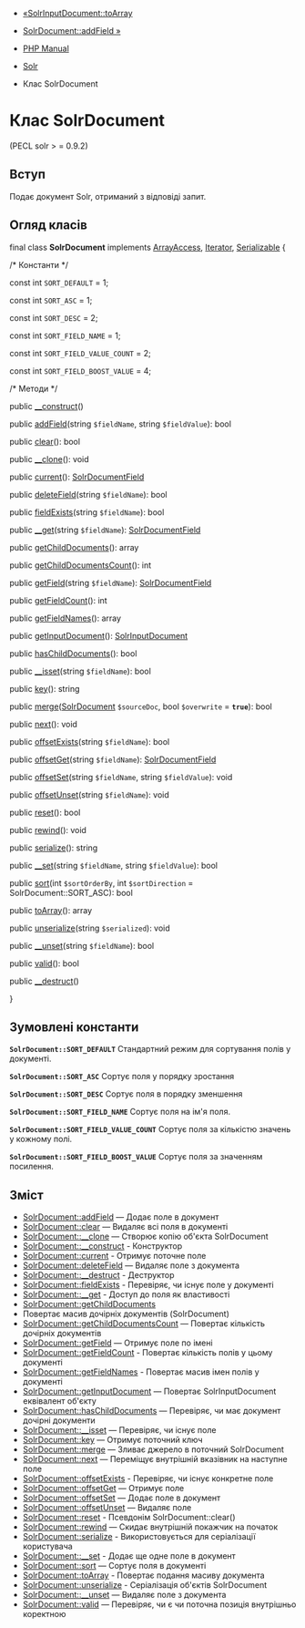 - [«SolrInputDocument::toArray](solrinputdocument.toarray.md)
- [SolrDocument::addField »](solrdocument.addfield.md)

- [PHP Manual](index.md)
- [Solr](book.solr.md)
- Клас SolrDocument

# Клас SolrDocument

(PECL solr \> = 0.9.2)

## Вступ

Подає документ Solr, отриманий з відповіді запит.

## Огляд класів

final class **SolrDocument** implements
[ArrayAccess](class.arrayaccess.md), [Iterator](class.iterator.md),
[Serializable](class.serializable.md) {

/\* Константи \*/

const int `SORT_DEFAULT` = 1;

const int `SORT_ASC` = 1;

const int `SORT_DESC` = 2;

const int `SORT_FIELD_NAME` = 1;

const int `SORT_FIELD_VALUE_COUNT` = 2;

const int `SORT_FIELD_BOOST_VALUE` = 4;

/\* Методи \*/

public [\_\_construct](solrdocument.construct.md)()

public [addField](solrdocument.addfield.md)(string `$fieldName`,
string `$fieldValue`): bool

public [clear](solrdocument.clear.md)(): bool

public [\_\_clone](solrdocument.clone.md)(): void

public [current](solrdocument.current.md)():
[SolrDocumentField](class.solrdocumentfield.md)

public [deleteField](solrdocument.deletefield.md)(string
`$fieldName`): bool

public [fieldExists](solrdocument.fieldexists.md)(string
`$fieldName`): bool

public [\_\_get](solrdocument.get.md)(string `$fieldName`):
[SolrDocumentField](class.solrdocumentfield.md)

public [getChildDocuments](solrdocument.getchilddocuments.md)(): array

public
[getChildDocumentsCount](solrdocument.getchilddocumentscount.md)():
int

public [getField](solrdocument.getfield.md)(string `$fieldName`):
[SolrDocumentField](class.solrdocumentfield.md)

public [getFieldCount](solrdocument.getfieldcount.md)(): int

public [getFieldNames](solrdocument.getfieldnames.md)(): array

public [getInputDocument](solrdocument.getinputdocument.md)():
[SolrInputDocument](class.solrinputdocument.md)

public [hasChildDocuments](solrdocument.haschilddocuments.md)(): bool

public [\_\_isset](solrdocument.isset.md)(string `$fieldName`): bool

public [key](solrdocument.key.md)(): string

public
[merge](solrdocument.merge.md)([SolrDocument](class.solrdocument.md)
`$sourceDoc`, bool `$overwrite` = **`true`**): bool

public [next](solrdocument.next.md)(): void

public [offsetExists](solrdocument.offsetexists.md)(string
`$fieldName`): bool

public [offsetGet](solrdocument.offsetget.md)(string `$fieldName`):
[SolrDocumentField](class.solrdocumentfield.md)

public [offsetSet](solrdocument.offsetset.md)(string `$fieldName`,
string `$fieldValue`): void

public [offsetUnset](solrdocument.offsetunset.md)(string
`$fieldName`): void

public [reset](solrdocument.reset.md)(): bool

public [rewind](solrdocument.rewind.md)(): void

public [serialize](solrdocument.serialize.md)(): string

public [\_\_set](solrdocument.set.md)(string `$fieldName`, string
`$fieldValue`): bool

public [sort](solrdocument.sort.md)(int `$sortOrderBy`, int
`$sortDirection` = SolrDocument::SORT_ASC): bool

public [toArray](solrdocument.toarray.md)(): array

public [unserialize](solrdocument.unserialize.md)(string
`$serialized`): void

public [\_\_unset](solrdocument.unset.md)(string `$fieldName`): bool

public [valid](solrdocument.valid.md)(): bool

public [\_\_destruct](solrdocument.destruct.md)()

}

## Зумовлені константи

**`SolrDocument::SORT_DEFAULT`**
Стандартний режим для сортування полів у документі.

**`SolrDocument::SORT_ASC`**
Сортує поля у порядку зростання

**`SolrDocument::SORT_DESC`**
Сортує поля в порядку зменшення

**`SolrDocument::SORT_FIELD_NAME`**
Сортує поля на ім'я поля.

**`SolrDocument::SORT_FIELD_VALUE_COUNT`**
Сортує поля за кількістю значень у кожному полі.

**`SolrDocument::SORT_FIELD_BOOST_VALUE`**
Сортує поля за значенням посилення.

## Зміст

- [SolrDocument::addField](solrdocument.addfield.md) — Додає
поле в документ
- [SolrDocument::clear](solrdocument.clear.md) — Видаляє всі поля в
документі
- [SolrDocument::\_\_clone](solrdocument.clone.md) — Створює копію
об'єкта SolrDocument
- [SolrDocument::\_\_construct](solrdocument.construct.md) -
Конструктор
- [SolrDocument::current](solrdocument.current.md) - Отримує
поточне поле
- [SolrDocument::deleteField](solrdocument.deletefield.md) — Видаляє
поле з документа
- [SolrDocument::\_\_destruct](solrdocument.destruct.md) -
Деструктор
- [SolrDocument::fieldExists](solrdocument.fieldexists.md) -
Перевіряє, чи існує поле у документі
- [SolrDocument::\_\_get](solrdocument.get.md) - Доступ до поля як
властивості
- [SolrDocument::getChildDocuments](solrdocument.getchilddocuments.md)
- Повертає масив дочірніх документів (SolrDocument)
- [SolrDocument::getChildDocumentsCount](solrdocument.getchilddocumentscount.md)
— Повертає кількість дочірніх документів
- [SolrDocument::getField](solrdocument.getfield.md) — Отримує поле
по імені
- [SolrDocument::getFieldCount](solrdocument.getfieldcount.md) -
Повертає кількість полів у цьому документі
- [SolrDocument::getFieldNames](solrdocument.getfieldnames.md) -
Повертає масив імен полів у документі
- [SolrDocument::getInputDocument](solrdocument.getinputdocument.md)
— Повертає SolrInputDocument еквівалент об'єкту
- [SolrDocument::hasChildDocuments](solrdocument.haschilddocuments.md)
— Перевіряє, чи має документ дочірні документи
- [SolrDocument::\_\_isset](solrdocument.isset.md) — Перевіряє,
чи існує поле
- [SolrDocument::key](solrdocument.key.md) — Отримує поточний ключ
- [SolrDocument::merge](solrdocument.merge.md) — Зливає джерело в
поточний SolrDocument
- [SolrDocument::next](solrdocument.next.md) — Переміщує внутрішній
вказівник на наступне поле
- [SolrDocument::offsetExists](solrdocument.offsetexists.md) -
Перевіряє, чи існує конкретне поле
- [SolrDocument::offsetGet](solrdocument.offsetget.md) — Отримує
поле
- [SolrDocument::offsetSet](solrdocument.offsetset.md) — Додає
поле в документ
- [SolrDocument::offsetUnset](solrdocument.offsetunset.md) — Видаляє
поле
- [SolrDocument::reset](solrdocument.reset.md) - Псевдонім
SolrDocument::clear()
- [SolrDocument::rewind](solrdocument.rewind.md) — Скидає
внутрішній покажчик на початок
- [SolrDocument::serialize](solrdocument.serialize.md) -
Використовується для серіалізації користувача
- [SolrDocument::\_\_set](solrdocument.set.md) - Додає ще одне
поле в документ
- [SolrDocument::sort](solrdocument.sort.md) — Сортує поля в
документі
- [SolrDocument::toArray](solrdocument.toarray.md) - Повертає
подання масиву документа
- [SolrDocument::unserialize](solrdocument.unserialize.md) -
Серіалізація об'єктів SolrDocument
- [SolrDocument::\_\_unset](solrdocument.unset.md) — Видаляє поле з
документа
- [SolrDocument::valid](solrdocument.valid.md) — Перевіряє, чи є
чи поточна позиція внутрішньо коректною
